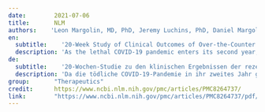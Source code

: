 ```yaml
---
date:        2021-07-06
title:       NLM
authors:    'Leon Margolin, MD, PhD, Jeremy Luchins, PhD, Daniel Margolin, Bsc, Michelle Margolin, and Sanford Lefkowitz, MSc'
en:
  subtitle:    '20-Week Study of Clinical Outcomes of Over-the-Counter COVID-19 Prophylaxis and Treatment'
  description: 'As the lethal COVID-19 pandemic enters its second year, the need for effective modalities of alleviation remains urgent. This includes modalities that can readily be used by the public to reduce disease spread and severity. Such preventive measures and early-stage treatments may temper the immediacy of demand for advanced anti-COVID measures (drugs, antibodies, vaccines) and help relieve strain also on other health system resources.'
de: 
  subtitle:    '20-Wochen-Studie zu den klinischen Ergebnissen der rezeptfreien COVID-19-Prophylaxe und -Behandlung'
  description: 'Da die tödliche COVID-19-Pandemie in ihr zweites Jahr geht, besteht weiterhin ein dringender Bedarf an wirksamen Maßnahmen zur Eindämmung der Krankheit. Dazu gehören Maßnahmen, die von der Bevölkerung leicht angewendet werden können, um die Ausbreitung und den Schweregrad der Krankheit zu verringern. Solche Präventivmaßnahmen und Frühbehandlungen können die unmittelbare Nachfrage nach fortgeschrittenen COVID-Bekämpfungsmaßnahmen (Medikamente, Antikörper, Impfstoffe) abschwächen und dazu beitragen, auch andere Ressourcen des Gesundheitssystems zu entlasten.'
group:       "Therapeutics"
credit:      https://www.ncbi.nlm.nih.gov/pmc/articles/PMC8264737/
link:        "https://www.ncbi.nlm.nih.gov/pmc/articles/PMC8264737/pdf/10.1177_2515690X211026193.pdf"
---
```

<object data="{{ page.link }}" style='height:calc(100vh - 400px); width: 100%' type='application/pdf'></object>
